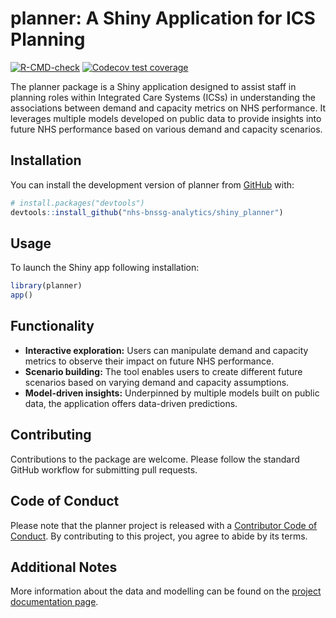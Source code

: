 
<!-- README.md is generated from README.Rmd. Please edit that file -->

# planner: A Shiny Application for ICS Planning

<!-- badges: start -->

[![R-CMD-check](https://github.com/nhs-bnssg-analytics/shiny_planner/actions/workflows/R-CMD-check.yaml/badge.svg)](https://github.com/nhs-bnssg-analytics/shiny_planner/actions/workflows/R-CMD-check.yaml)
[![Codecov test
coverage](https://codecov.io/gh/nhs-bnssg-analytics/shiny_planner/branch/main/graph/badge.svg)](https://app.codecov.io/gh/nhs-bnssg-analytics/shiny_planner?branch=main)
<!-- badges: end -->

The planner package is a Shiny application designed to assist staff in
planning roles within Integrated Care Systems (ICSs) in understanding
the associations between demand and capacity metrics on NHS performance.
It leverages multiple models developed on public data to provide
insights into future NHS performance based on various demand and
capacity scenarios.

## Installation

You can install the development version of planner from
[GitHub](https://github.com/) with:

``` r
# install.packages("devtools")
devtools::install_github("nhs-bnssg-analytics/shiny_planner")
```

## Usage

To launch the Shiny app following installation:

``` r
library(planner)
app()
```

## Functionality

- **Interactive exploration:** Users can manipulate demand and capacity
  metrics to observe their impact on future NHS performance.
- **Scenario building:** The tool enables users to create different
  future scenarios based on varying demand and capacity assumptions.
- **Model-driven insights:** Underpinned by multiple models built on
  public data, the application offers data-driven predictions.

## Contributing

Contributions to the package are welcome. Please follow the standard
GitHub workflow for submitting pull requests.

## Code of Conduct

Please note that the planner project is released with a [Contributor
Code of
Conduct](https://contributor-covenant.org/version/2/1/CODE_OF_CONDUCT.html).
By contributing to this project, you agree to abide by its terms.

## Additional Notes

More information about the data and modelling can be found on the
[project documentation
page](https://nhs-bnssg-analytics.github.io/d_and_c/outputs/01_index.html).
